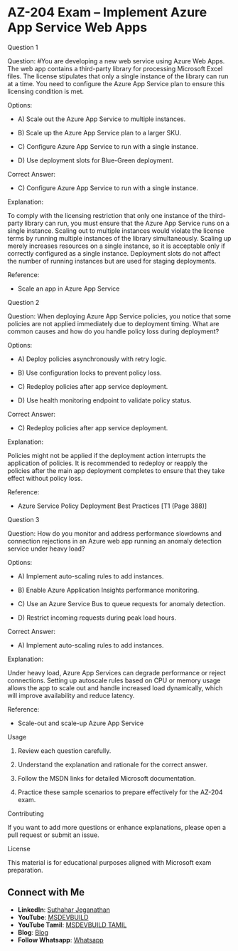 # AZ-204 Exam – Implement Azure App Service Web Apps


Question 1

Question:
#You are developing a new web service using Azure Web Apps. The web app contains a third-party library for processing Microsoft Excel files. The license stipulates that only a single instance of the library can run at a time. You need to configure the Azure App Service plan to ensure this licensing condition is met.

Options:

- A) Scale out the Azure App Service to multiple instances.

- B) Scale up the Azure App Service plan to a larger SKU.

- C) Configure Azure App Service to run with a single instance.

- D) Use deployment slots for Blue-Green deployment.

Correct Answer:

- C) Configure Azure App Service to run with a single instance.

Explanation:

To comply with the licensing restriction that only one instance of the third-party library can run, you must ensure that the Azure App Service runs on a single instance. Scaling out to multiple instances would violate the license terms by running multiple instances of the library simultaneously. Scaling up merely increases resources on a single instance, so it is acceptable only if correctly configured as a single instance. Deployment slots do not affect the number of running instances but are used for staging deployments.

Reference:

- Scale an app in Azure App Service

Question 2

Question:
When deploying Azure App Service policies, you notice that some policies are not applied immediately due to deployment timing. What are common causes and how do you handle policy loss during deployment?

Options:

- A) Deploy policies asynchronously with retry logic.

- B) Use configuration locks to prevent policy loss.

- C) Redeploy policies after app service deployment.

- D) Use health monitoring endpoint to validate policy status.

Correct Answer:

- C) Redeploy policies after app service deployment.

Explanation:

Policies might not be applied if the deployment action interrupts the application of policies. It is recommended to redeploy or reapply the policies after the main app deployment completes to ensure that they take effect without policy loss.

Reference:

- Azure Service Policy Deployment Best Practices [T1 (Page 388)]

Question 3

Question:
How do you monitor and address performance slowdowns and connection rejections in an Azure web app running an anomaly detection service under heavy load?

Options:

- A) Implement auto-scaling rules to add instances.

- B) Enable Azure Application Insights performance monitoring.

- C) Use an Azure Service Bus to queue requests for anomaly detection.

- D) Restrict incoming requests during peak load hours.

Correct Answer:

- A) Implement auto-scaling rules to add instances.

Explanation:

Under heavy load, Azure App Services can degrade performance or reject connections. Setting up autoscale rules based on CPU or memory usage allows the app to scale out and handle increased load dynamically, which will improve availability and reduce latency.

Reference:

- Scale-out and scale-up Azure App Service

Usage

1. Review each question carefully.

2. Understand the explanation and rationale for the correct answer.

3. Follow the MSDN links for detailed Microsoft documentation.

4. Practice these sample scenarios to prepare effectively for the AZ-204 exam.

Contributing

If you want to add more questions or enhance explanations, please open a pull request or submit an issue.

License

This material is for educational purposes aligned with Microsoft exam preparation.

## Connect with Me
- **LinkedIn**: [Suthahar Jeganathan](https://www.linkedin.com/in/jssuthahar/)
- **YouTube**: [MSDEVBUILD](https://www.youtube.com/@MSDEVBUILD)
- **YouTube Tamil**: [MSDEVBUILD TAMIL](https://www.youtube.com/@MSDEVBUILDTamil)
- **Blog**: [Blog](https://www.msdevbuild.com/)
- **Follow Whatsapp**: [Whatsapp](https://www.whatsapp.com/channel/0029Va5j2rHEFeXcTlUhQB0J)
